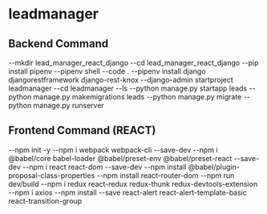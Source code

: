 # leadmanager
## Backend Command
--mkdir lead_manager_react_django
--cd lead_manager_react_django
--pip install pipenv
--pipenv shell
--code .
--pipenv install django djangorestframework django-rest-knox
--django-admin startproject leadmanager
--cd leadmanager
--ls
--python manage.py startapp leads
--python manage.py makemigrations leads
--python manage.py migrate
--python manage.py runserver

## Frontend Command (REACT)
--npm init -y
--npm i webpack webpack-cli --save-dev
--npm i @babel/core babel-loader @babel/preset-env @babel/preset-react --save-dev
--npm i react react-dom --save-dev
--npm install @babel/plugin-proposal-class-properties
--npm install react-router-dom
--npm run dev/build
--npm i redux react-redux redux-thunk redux-devtools-extension
--npm i axios
--npm install --save react-alert react-alert-template-basic react-transition-group
